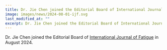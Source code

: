 ```yaml
---
title: Dr. Jie Chen joined the Editorial Board of International Journal of Fatigue
image: images/news/2024-08-01-ijf.svg
last_modified_at: ""
excerpt: Dr. Jie Chen joined the Editorial Board of International Journal of Fatigue in August 2024.
---
```



Dr. Jie Chen joined the Editorial Board of [International Journal of Fatigue](https://www.sciencedirect.com/journal/international-journal-of-fatigue) in August 2024.

